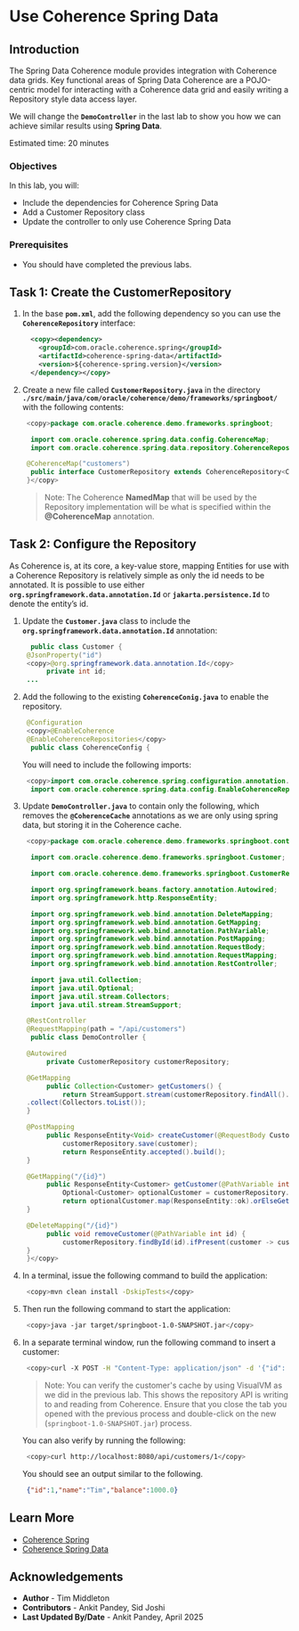 # Use Coherence Spring Data

## Introduction

The Spring Data Coherence module provides integration with Coherence data grids. Key functional areas of 
Spring Data Coherence are a POJO-centric model for interacting with a Coherence data grid and easily writing a Repository style data access layer.

We will change the **`DemoController`** in the last lab to show you how we can achieve similar results using **Spring Data**. 

Estimated time: 20 minutes

### Objectives

In this lab, you will:
     
* Include the dependencies for Coherence Spring Data
* Add a Customer Repository class
* Update the controller to only use Coherence Spring Data

### Prerequisites
     
* You should have completed the previous labs.

## Task 1: Create the CustomerRepository

1. In the base **`pom.xml`**, add the following dependency so you can use the **`CoherenceRepository`** interface:

    ```xml
      <copy><dependency>
        <groupId>com.oracle.coherence.spring</groupId>
        <artifactId>coherence-spring-data</artifactId>
        <version>${coherence-spring.version}</version>
      </dependency></copy>
    ```

2. Create a new file called **`CustomerRepository.java`** in the directory **`./src/main/java/com/oracle/coherence/demo/frameworks/springboot/`** with the following contents:

    ```java
     <copy>package com.oracle.coherence.demo.frameworks.springboot;

      import com.oracle.coherence.spring.data.config.CoherenceMap;
      import com.oracle.coherence.spring.data.repository.CoherenceRepository;

     @CoherenceMap("customers")
      public interface CustomerRepository extends CoherenceRepository<Customer, Integer> {
     }</copy>
    ```

    > Note: The Coherence **NamedMap** that will be used by the Repository implementation will be what is specified within the **@CoherenceMap** annotation.

## Task 2: Configure the Repository

As Coherence is, at its core, a key-value store, mapping Entities for use with a Coherence Repository is relatively simple as only the id needs to be annotated. It is possible to use either **`org.springframework.data.annotation.Id`** or **`jakarta.persistence.Id`** to denote the entity’s id.

1. Update the **`Customer.java`** class to include the **`org.springframework.data.annotation.Id`** annotation:
   
    ```java
      public class Customer {
     @JsonProperty("id")
     <copy>@org.springframework.data.annotation.Id</copy>
          private int id;
     ...
    ```
    
2. Add the following to the existing **`CoherenceConig.java`** to enable the repository.

    ```java
     @Configuration
     <copy>@EnableCoherence
     @EnableCoherenceRepositories</copy>
      public class CoherenceConfig {
    ```
    
    You will need to include the following imports:

    ```java
     <copy>import com.oracle.coherence.spring.configuration.annotation.EnableCoherence;
      import com.oracle.coherence.spring.data.config.EnableCoherenceRepositories;</copy>
    ```

3. Update **`DemoController.java`** to contain only the following, which removes the **`@CoherenceCache`** annotations as we are only using spring data, but storing it in the Coherence cache.

    ```java
     <copy>package com.oracle.coherence.demo.frameworks.springboot.controller;
    
      import com.oracle.coherence.demo.frameworks.springboot.Customer;
    
      import com.oracle.coherence.demo.frameworks.springboot.CustomerRepository;
    
      import org.springframework.beans.factory.annotation.Autowired;
      import org.springframework.http.ResponseEntity;
    
      import org.springframework.web.bind.annotation.DeleteMapping;
      import org.springframework.web.bind.annotation.GetMapping;
      import org.springframework.web.bind.annotation.PathVariable;
      import org.springframework.web.bind.annotation.PostMapping;
      import org.springframework.web.bind.annotation.RequestBody;
      import org.springframework.web.bind.annotation.RequestMapping;
      import org.springframework.web.bind.annotation.RestController;
    
      import java.util.Collection;
      import java.util.Optional;
      import java.util.stream.Collectors;
      import java.util.stream.StreamSupport;
    
     @RestController
     @RequestMapping(path = "/api/customers")
      public class DemoController {
    
     @Autowired
          private CustomerRepository customerRepository;
    
     @GetMapping
          public Collection<Customer> getCustomers() {
              return StreamSupport.stream(customerRepository.findAll().spliterator(), false)
     .collect(Collectors.toList());
     }
    
     @PostMapping
          public ResponseEntity<Void> createCustomer(@RequestBody Customer customer) {
              customerRepository.save(customer);
              return ResponseEntity.accepted().build();
     }
    
     @GetMapping("/{id}")
          public ResponseEntity<Customer> getCustomer(@PathVariable int id) {
              Optional<Customer> optionalCustomer = customerRepository.findById(id);
              return optionalCustomer.map(ResponseEntity::ok).orElseGet(() -> ResponseEntity.notFound().build());
     }
    
     @DeleteMapping("/{id}")
          public void removeCustomer(@PathVariable int id) {
              customerRepository.findById(id).ifPresent(customer -> customerRepository.delete(customer));
     }
     }</copy>
    ```

4. In a terminal, issue the following command to build the application:

    ```bash
     <copy>mvn clean install -DskipTests</copy>
    ```

5. Then run the following command to start the application:

    ```bash
     <copy>java -jar target/springboot-1.0-SNAPSHOT.jar</copy>
    ```
6. In a separate terminal window, run the following command to insert a customer:

    ```bash
     <copy>curl -X POST -H "Content-Type: application/json" -d '{"id": 1, "name": "Tim", "balance": 1000}' http://localhost:8080/api/customers</copy>
    ```

    > Note: You can verify the customer's cache by using VisualVM as we did in the previous lab. This shows the repository API is writing to and reading from Coherence. Ensure that you close the tab you opened with the previous process and double-click on the new (`springboot-1.0-SNAPSHOT.jar`) process.

    You can also verify by running the following:
    ```bash
     <copy>curl http://localhost:8080/api/customers/1</copy>
    ```   

    You should see an output similar to the following.

    ```json 
     {"id":1,"name":"Tim","balance":1000.0}
    ```

## Learn More

* [Coherence Spring](https://docs.coherence.community/coherence-spring/docs/latest/)    
* [Coherence Spring Data](https://docs.coherence.community/coherence-spring/docs/latest/refdocs/reference/html/spring-data.html#spring-data)



## Acknowledgements

* **Author** - Tim Middleton
* **Contributors** - Ankit Pandey, Sid Joshi
* **Last Updated By/Date** - Ankit Pandey, April 2025